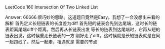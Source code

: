 LeetCode 160 Intersection Of Two Linked List

Answer:
    66666.很巧妙的思路。这道题目竟然是Easy。我想了一会没想出来看的解析
    首先定义长短链表的长度差为diff
    首先短的链表会先到达尾端，这时长的链表距离尾端diff个距离。然后再从长链表出发
    等长的链表到达尾端时，它再从短的链表出发，这时候重走长链表的一方
    刚好走了diff。这时候就是长短链表就是在同一起跑线了。然后一起走，相遇就是
    需要的节点
